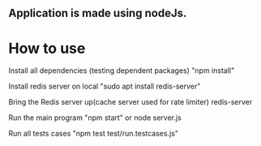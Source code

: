 ## Application is made using nodeJs.

# How to use 

Install all dependencies (testing dependent packages)
"npm install"

Install redis server on local
"sudo apt install redis-server"

Bring the Redis server up(cache server used for rate limiter)
redis-server

Run the main program
"npm start" or node server.js

Run all tests cases
"npm test test/run.testcases.js"
